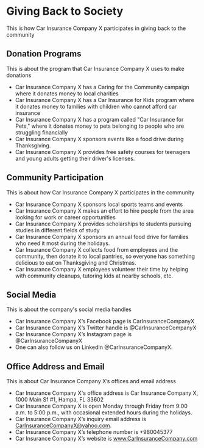# Giving Back to Society

This is how Car Insurance Company X participates in giving back to the community

## Donation Programs

This is about the program that Car Insurance Company X uses to make donations

- Car Insurance Company X has a Caring for the Community campaign where it donates money to local charities
- Car Insurance Company X has a Car Insurance for Kids program where it donates money to families with children who cannot afford car insurance
- Car Insurance Company X has a program called "Car Insurance for Pets," where it donates money to pets belonging to people who are struggling financially
- Car Insurance Company X sponsors events like a food drive during Thanksgiving.
- Car Insurance Company X provides free safety courses for teenagers and young adults getting their driver's licenses.

## Community Participation

This is about how Car Insurance Company X participates in the community

- Car Insurance Company X sponsors local sports teams and events
- Car Insurance Company X makes an effort to hire people from the area looking for work or career opportunities
- Car Insurance Company X provides scholarships to students pursuing studies in different fields of study
- Car Insurance Company X sponsors an annual food drive for families who need it most during the holidays.
- Car Insurance Company X collects food from employees and the community, then donate it to local pantries, so everyone has something delicious to eat on Thanksgiving and Christmas.
- Car Insurance Company X employees volunteer their time by helping with community cleanups, tutoring kids at nearby schools, etc.

## Social Media

This is about the company's social media handles

- Car Insurance Company X’s Facebook page is CarInsuranceCompanyX
- Car Insurance Company X’s Twitter handle is @CarInsuranceCompanyX
- Car Insurance Company X’s Instagram page is @CarInsuranceCompanyX
- One can also follow us on LinkedIn @CarInsuranceCompanyX.

## Office Address and Email

This is about Car Insurance Company X’s offices and email address

- Car Insurance Company X's office address is Car Insurance Company X, 1000 Main Sf #1, Hampa, FL 33602
- Car Insurance Company X is open Monday through Friday from 9:00 a.m. to 5:00 p.m., with occasional extended hours during the holidays.
- Car Insurance Company X’s inquiry email address is CarInsuranceCompanyX@yahoo.com.
- Car Insurance Company X’s telephone number is +980045377
- Car Insurance Company X’s website is www.CarInsuranceCompany.com